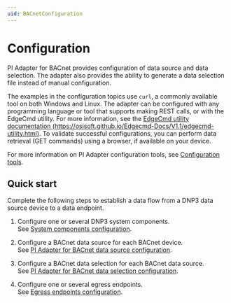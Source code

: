 ```yaml
---
uid: BACnetConfiguration
---
```


# Configuration

PI Adapter for BACnet provides configuration of data source and data selection. The adapter also provides the ability to generate a data selection file instead of manual configuration.

The examples in the configuration topics use `curl`, a commonly available tool on both Windows and Linux. The adapter can be configured with any programming language or tool that supports making REST calls, or with the EdgeCmd utility. For more information, see the [EdgeCmd utility documentation (https://osisoft.github.io/Edgecmd-Docs/V1.1/edgecmd-utility.html)](https://osisoft.github.io/Edgecmd-Docs/V1.1/edgecmd-utility.html). To validate successful configurations, you can perform data retrieval (GET commands) using a browser, if available on your device.

For more information on PI Adapter configuration tools, see [Configuration tools](xref:ConfigurationTools).

## Quick start

Complete the following steps to establish a data flow from a DNP3 data source device to a data endpoint.

1. Configure one or several DNP3 system components.<br>See [System components configuration](xref:SystemComponentsConfiguration#add-a-system-component).

2. Configure a BACnet data source for each BACnet device.<br>See [PI Adapter for BACnet data source configuration](xref:PIAdapterforBACnetDataSourceConfiguration#configure-bacnet-data-source).

3. Configure a BACnet data selection for each BACnet data source.<br>See [PI Adapter for BACnet data selection configuration](xref:PIAdapterforBACnetDataSelectionConfiguration#configure-bacnet-data-selection).

4. Configure one or several egress endpoints.<br>See [Egress endpoints configuration](xref:EgressEndpointsConfiguration).